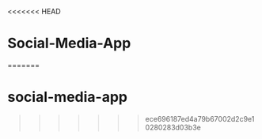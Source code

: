 <<<<<<< HEAD
# Social-Media-App
=======
# social-media-app
>>>>>>> ece696187ed4a79b67002d2c9e10280283d03b3e
